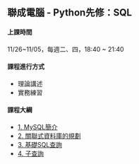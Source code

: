 ## 聯成電腦 - Python先修：SQL

#### 上課時間

11/26~11/05，每週二、四，18:40 ~ 21:40

#### 課程進行方式

- 理論講述
- 實務練習

#### 課程大綱
- [1. MySQL簡介](http://mirdex.github.io/SQL/0.%20MySQL.slides.html)
- [2. 關聯式資料庫的規劃](http://mirdex.github.io/SQL/0-1%20關聯式資料庫的規劃.slides.html)
- [3. 基礎SQL查詢](http://mirdex.github.io/SQL/1.%20基礎SQL查詢_Q.slides.html)
- [4. 子查詢](http://mirdex.github.io/SQL/3.%20進階查詢技巧_1_Q.slides.html)
